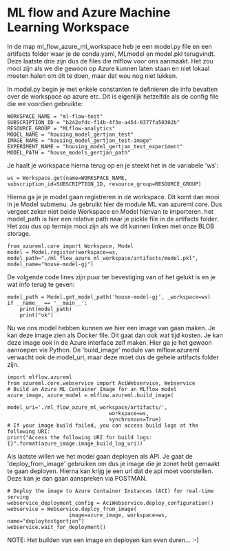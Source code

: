 # ML flow and Azure Machine Learning Workspace 

In de map ml_flow_azure_ml_workspace heb je een model.py file en een artifacts folder waar je de conda.yaml, MLmodel en model.pkl terugvindt. Deze laatste drie zijn dus de files die mlflow voor ons aanmaakt. Het zou mooi zijn als we die gewoon op Azure kunnen laten staan en niet lokaal moeten halen om dit te doen, maar dat wou nog niet lukken. 

In model.py begin je met enkele constanten te definieren die info bevatten over de workspace op azure etc. Dit is eigenlijk hetzelfde als de config file die we voordien gebruikte:

```
WORKSPACE_NAME = "ml-flow-test"
SUBSCRIPTION_ID = "b242efdc-f14b-4f3e-a454-0377fa50302b"
RESOURCE_GROUP = "MLflow-analytics"
MODEL_NAME = "housing_model_gertjan_test"
IMAGE_NAME = "housing_model_gertjan_test-image"
EXPERIMENT_NAME = "housing_model_gertjan_test_experiment"
MODEL_PATH = "house_models_gertjan_path"
```

Je haalt je workspace hierna terug op en je steekt het in de variabele 'ws':

```from azureml.core import Workspace, Model
ws = Workspace.get(name=WORKSPACE_NAME, subscription_id=SUBSCRIPTION_ID, resource_group=RESOURCE_GROUP)
```

Hierna ga je je model gaan registreren in de workspace. Dit komt dan mooi in je Model submenu. Je gebruikt hier de module ML van azureml.core. Dus vergeet zeker niet beide Workspace en Model hiervan te importeren. het model_path is hier een relative path naar je pickle file in de artifacts folder. Het zou dus op termijn mooi zijn als we dit kunnen linken met onze BLOB storage.

```
from azureml.core import Workspace, Model
model = Model.register(workspace=ws, model_path="./ml_flow_azure_ml_workspace/artifacts/model.pkl", model_name="house-model-gj")
```

De volgende code lines zijn puur ter bevestiging van of het gelukt is en je wat info terug te geven:

```
model_path = Model.get_model_path('house-model-gj', _workspace=ws)
if __name__ == '__main__':
    print(model_path)
    print("ok")
```
Nu we ons model hebben kunnen we hier een image van gaan maken. Je kan deze image zien als Docker file. Dit gaat dan ook wat tijd kosten. Je kan deze image ook in de Azure interface zelf maken. Hier ga je het gewoon aanroepen vie Python. De 'build_image' module van mlflow.azureml verwacht ook de model_uri, maar deze moet dus de gehele artifacts folder zijn. 
```
import mlflow.azureml
from azureml.core.webservice import AciWebservice, Webservice
# Build an Azure ML Container Image for an MLflow model
azure_image, azure_model = mlflow.azureml.build_image(
                                 model_uri='./ml_flow_azure_ml_workspace/artifacts/',
                                 workspace=ws,
                                 synchronous=True)
# If your image build failed, you can access build logs at the following URI:
print("Access the following URI for build logs: {}".format(azure_image.image_build_log_uri))
```
Als laatste willen we het model gaan deployen als API. Je gaat de 'deploy_from_image' gebruiken om dus je image die je zonet hebt gemaakt te gaan deployen. Hierna kan krijg je een url dat de api moet voorstellen. Deze kan je dan gaan aanspreken via POSTMAN. 
```
# Deploy the image to Azure Container Instances (ACI) for real-time serving
webservice_deployment_config = AciWebservice.deploy_configuration()
webservice = Webservice.deploy_from_image(
                    image=azure_image, workspace=ws, name="deploytestgertjan")
webservice.wait_for_deployment()
```
NOTE: Het builden van een image en deployen kan even duren... :-)
